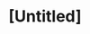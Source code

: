 ---
pid: PT240
title: "[Untitled]"
location_transcription: 
zipcode: 
outside_phl: 
neighborhood: 
age: 
age_range: 
instagram: 
image_file_name: PT_240.jpg
proposal_transcription: |-
  I'm not a very visual person, so its hard to discribe visually how the monument should look. But here are some thoughts...
  recently, I've found it difficult to have serious and impactful conversations about change and what our city needs to do to move forward. I wish for Philadelphia that we can become more thoughtful listeners. Everyone feels hurt, and misunderstood to a level where they aren't listening to solutions or wanting to move forward productively. Maybe this monument can serve as a call to action or an explanation of the complexity of today's dialogues.
topic: Philadelphia
topic_summary: '0'
type: Conceptual,Other No Form
keywords_other: change, progress, future, dialogue
credit: 
image_labels: 
twitter: 
facebook: 
permalink: "/monuments/pt240/"
layout: item-page
---